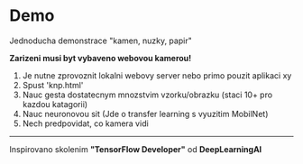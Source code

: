 # Demo

Jednoducha demonstrace "kamen, nuzky, papir"

**Zarizeni musi byt vybaveno webovou kamerou!**

1. Je nutne zprovoznit lokalni webovy server nebo primo pouzit aplikaci xy
2. Spust 'knp.html'
3. Nauc gesta dostatecnym mnozstvim vzorku/obrazku (staci 10+ pro kazdou katagorii)
4. Nauc neuronovou sit (Jde o transfer learning s vyuzitim MobilNet)
5. Nech predpovidat, co kamera vidi

---

Inspirovano skolenim **"TensorFlow Developer"** od **DeepLearningAI**
